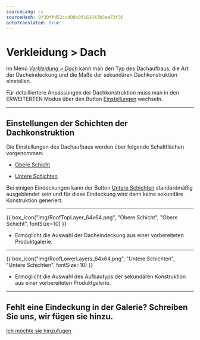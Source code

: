 ```yaml
---
sourceLang: cs
sourceHash: 8f30ffd52ccd08c0f161643b5ea73f36
autoTranslated: true
---
```


# Verkleidung &gt; Dach

  <p>Im Menü <u><i>Verkleidung &gt; Dach</i></u> kann man den Typ des Dachaufbaus, die Art der Dacheindeckung und die Maße der sekundären Dachkonstruktion einstellen.</p>

  <p>Für detailliertere Anpassungen der Dachkonstruktion muss man in den ERWEITERTEN Modus über den Button <u>Einstellungen</u> wechseln.</p>

  <hr class="main">

  <h2>Einstellungen der Schichten der Dachkonstruktion</h2>
<p>Die Einstellungen des Dachaufbaus werden über folgende Schaltflächen vorgenommen:</p>

<ul>
  <li><p><u>Obere Schicht</u></p></li>
  <li><p><u>Untere Schichten</u></p></li>
</ul>

<p>
Bei einigen Eindeckungen kann der Button <u>Untere Schichten</u> standardmäßig ausgeblendet sein und für diese Eindeckung wird dann keine sekundäre Konstruktion generiert.
</p> 

<hr>

{{ box_icon("img/RoofTopLayer_64x64.png", "Obere Schicht", "Obere Schicht", fontSize=10) }}
<ul>
  <li><p>Ermöglicht die Auswahl der Dacheindeckung aus einer vorbereiteten Produktgalerie.</p></li>
</ul>

<hr>

{{ box_icon("img/RoofLowerLayers_64x64.png", "Untere Schichten", "Untere Schichten", fontSize=10) }}
<ul>
  <li><p>Ermöglicht die Auswahl des Aufbautyps der sekundären Konstruktion aus einer vorbereiteten Produktgalerie.</p></li>
</ul>

<hr class="main">

<h2>Fehlt eine Eindeckung in der Galerie? Schreiben Sie uns, wir fügen sie hinzu.</h2>
<a href="mailto:jiri.podval@histruct.com?subject=Frage zum HiStruct Gebäudekonfigurator" class="btn">
  Ich möchte sie hinzufügen
</a>

<!-- product: HiStruct Roofs -->